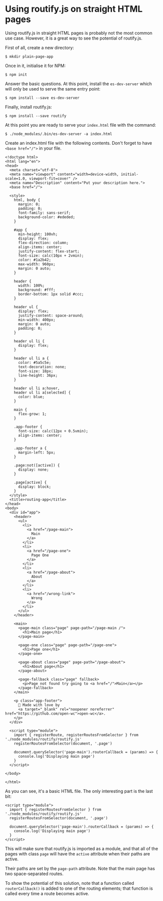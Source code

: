 # Using routify.js on straight HTML pages

Using routify.js in straight HTML pages is probably not the most common use case.
However, it is a great way to see the potential of routify.js.

First of all, create a new directory:

    $ mkdir plain-page-app

Once in it, initialise it for NPM:

    $ npm init

Answer the basic questions. At this point, install the `es-dev-server` which will only be used to serve the same entry point:

    $ npm install --save es-dev-server

Finally, install routify.js:

    $ npm install --save routify


At this point you are ready to serve your `index.html` file with the command:

    $ ./node_modules/.bin/es-dev-server -a index.html

Create an index.html file with the following contents. Don't forget to have `<base href="/">` in your file.

````
<!doctype html>
<html lang="en">
<head>
  <meta charset="utf-8">
  <meta name="viewport" content="width=device-width, initial-scale=1.0, viewport-fit=cover" />
  <meta name="Description" content="Put your description here.">
  <base href="/">

  <style>
    html, body {
      margin: 0;
      padding: 0;
      font-family: sans-serif;
      background-color: #ededed;
    }

    #app {
      min-height: 100vh;
      display: flex;
      flex-direction: column;
      align-items: center;
      justify-content: flex-start;
      font-size: calc(10px + 2vmin);
      color: #1a2b42;
      max-width: 960px;
      margin: 0 auto;
    }

    header {
      width: 100%;
      background: #fff;
      border-bottom: 1px solid #ccc;
    }

    header ul {
      display: flex;
      justify-content: space-around;
      min-width: 400px;
      margin: 0 auto;
      padding: 0;
    }

    header ul li {
      display: flex;
    }

    header ul li a {
      color: #5a5c5e;
      text-decoration: none;
      font-size: 18px;
      line-height: 36px;
    }

    header ul li a:hover,
    header ul li a[selected] {
      color: blue;
    }

    main {
      flex-grow: 1;
    }

    .app-footer {
      font-size: calc(12px + 0.5vmin);
      align-items: center;
    }

    .app-footer a {
      margin-left: 5px;
    }

    .page:not([active]) {
      display: none;
    }

    .page[active] {
      display: block;
    }
  </style>
  <title>routing-app</title>
</head>
<body>
  <div id="app">
    <header>
      <ul>
        <li>
          <a href="/page-main">
            Main
          </a>
        </li>
        <li>
          <a href="/page-one">
            Page One
          </a>
        </li>
        <li>
          <a href="/page-about">
            About
          </a>
        </li>
        <li>
          <a href="/wrong-link">
            Wrong
          </a>
        </li>
      </ul>
    </header>

    <main>
      <page-main class="page" page-path="/page-main /">
        <h1>Main page</h1>
      </page-main>

      <page-one class="page" page-path="/page-one">
        <h1>Page one</h1>
      </page-one>

      <page-about class="page" page-path="/page-about">
        <h1>About page</h1>
      </page-about>

      <page-fallback class="page" fallback>
        <p>Page not found try going to <a href="/">Main</a></p>
      </page-fallback>
    </main>

    <p class="app-footer">
      🚽 Made with love by
      <a target="_blank" rel="noopener noreferrer" href="https://github.com/open-wc">open-wc</a>.
    </p>
  </div>

  <script type="module">
    import { registerRoute, registerRoutesFromSelector } from './node_modules/routify/routify.js'
    registerRoutesFromSelector(document, '.page')

    document.querySelector('page-main').routerCallback = (params) => {
      console.log('Displaying main page')
    }
  </script>

</body>

</html>
````

As you can see, it's a basic HTML file. The only interesting part is the last bit:

    <script type="module">
      import { registerRoutesFromSelector } from './node_modules/routify/routify.js'
      registerRoutesFromSelector(document, '.page')

      document.querySelector('page-main').routerCallback = (params) => {
        console.log('Displaying main page')
      }
    </script>

This will make sure that routify.js is imported as a module, and that all of the pages with class `page` will have the `active` attribute when their paths are active.

Their paths are set by the `page-path` attribute. Note that the main page has two space-separated routes.

To show the potential of this solution, note that a function called `routerCallback()` is added to one of the routing elements; that function is called every time a route becomes active.
